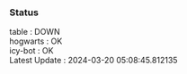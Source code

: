 ### Status


table : DOWN  
hogwarts : OK  
icy-bot : OK  
Latest Update : 2024-03-20 05:08:45.812135
